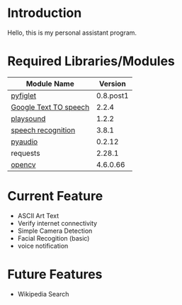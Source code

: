 # Introduction

Hello, this is my personal assistant program.

# Required Libraries/Modules
|Module Name | Version |
|------------|---------|
|[pyfiglet](https://pypi.org/project/pyfiglet/)|0.8.post1|
|[Google Text TO speech](https://pypi.org/project/gTTS/)|2.2.4|
|[playsound](https://pypi.org/project/playsound/)|1.2.2|
|[speech recognition](https://pypi.org/project/SpeechRecognition/)|3.8.1|
|[pyaudio](https://pypi.org/project/PyAudio/)|0.2.12|
|requests| 2.28.1 |
|[opencv](https://pypi.org/project/opencv-python/)|4.6.0.66|

# Current Feature

* ASCII Art Text
* Verify internet connectivity
* Simple Camera Detection
* Facial Recogition (basic)
* voice notification

# Future Features

* Wikipedia Search
